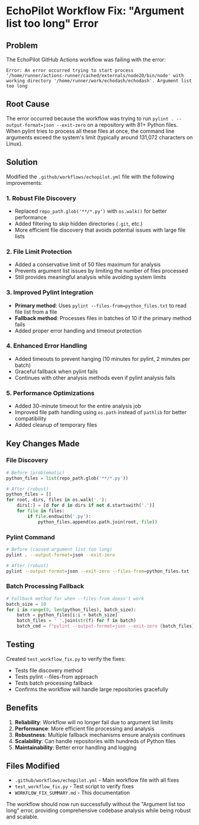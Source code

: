 # EchoPilot Workflow Fix: "Argument list too long" Error

## Problem
The EchoPilot GitHub Actions workflow was failing with the error:
```
Error: An error occurred trying to start process '/home/runner/actions-runner/cached/externals/node20/bin/node' with working directory '/home/runner/work/echodash/echodash'. Argument list too long
```

## Root Cause
The error occurred because the workflow was trying to run `pylint . --output-format=json --exit-zero` on a repository with 81+ Python files. When pylint tries to process all these files at once, the command line arguments exceed the system's limit (typically around 131,072 characters on Linux).

## Solution
Modified the `.github/workflows/echopilot.yml` file with the following improvements:

### 1. **Robust File Discovery**
- Replaced `repo_path.glob('**/*.py')` with `os.walk()` for better performance
- Added filtering to skip hidden directories (`.git`, etc.)
- More efficient file discovery that avoids potential issues with large file lists

### 2. **File Limit Protection**
- Added a conservative limit of 50 files maximum for analysis
- Prevents argument list issues by limiting the number of files processed
- Still provides meaningful analysis while avoiding system limits

### 3. **Improved Pylint Integration**
- **Primary method**: Uses `pylint --files-from=python_files.txt` to read file list from a file
- **Fallback method**: Processes files in batches of 10 if the primary method fails
- Added proper error handling and timeout protection

### 4. **Enhanced Error Handling**
- Added timeouts to prevent hanging (10 minutes for pylint, 2 minutes per batch)
- Graceful fallback when pylint fails
- Continues with other analysis methods even if pylint analysis fails

### 5. **Performance Optimizations**
- Added 30-minute timeout for the entire analysis job
- Improved file path handling using `os.path` instead of `pathlib` for better compatibility
- Added cleanup of temporary files

## Key Changes Made

### File Discovery
```python
# Before (problematic)
python_files = list(repo_path.glob('**/*.py'))

# After (robust)
python_files = []
for root, dirs, files in os.walk('.'):
    dirs[:] = [d for d in dirs if not d.startswith('.')]
    for file in files:
        if file.endswith('.py'):
            python_files.append(os.path.join(root, file))
```

### Pylint Command
```bash
# Before (caused argument list too long)
pylint . --output-format=json --exit-zero

# After (robust)
pylint --output-format=json --exit-zero --files-from=python_files.txt
```

### Batch Processing Fallback
```python
# Fallback method for when --files-from doesn't work
batch_size = 10
for i in range(0, len(python_files), batch_size):
    batch = python_files[i:i + batch_size]
    batch_files = ' '.join(str(f) for f in batch)
    batch_cmd = f"pylint --output-format=json --exit-zero {batch_files}"
```

## Testing
Created `test_workflow_fix.py` to verify the fixes:
- Tests file discovery method
- Tests pylint --files-from approach
- Tests batch processing fallback
- Confirms the workflow will handle large repositories gracefully

## Benefits
1. **Reliability**: Workflow will no longer fail due to argument list limits
2. **Performance**: More efficient file processing and analysis
3. **Robustness**: Multiple fallback mechanisms ensure analysis continues
4. **Scalability**: Can handle repositories with hundreds of Python files
5. **Maintainability**: Better error handling and logging

## Files Modified
- `.github/workflows/echopilot.yml` - Main workflow file with all fixes
- `test_workflow_fix.py` - Test script to verify fixes
- `WORKFLOW_FIX_SUMMARY.md` - This documentation

The workflow should now run successfully without the "Argument list too long" error, providing comprehensive codebase analysis while being robust and scalable.